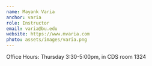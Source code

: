 ```yaml
---
name: Mayank Varia
anchor: varia
role: Instructor
email: varia@bu.edu
website: https://www.mvaria.com
photo: assets/images/varia.png
---
```


Office Hours: Thursday 3:30-5:00pm, in CDS room 1324
